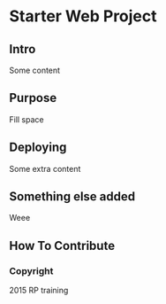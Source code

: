 # Starter Web Project

## Intro
Some content

## Purpose
Fill space

## Deploying
Some extra content

## Something else added
Weee

## How To Contribute


### Copyright
2015 RP training
